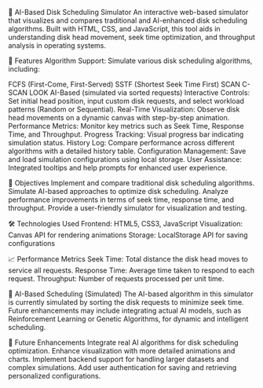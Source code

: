 🧠 AI-Based Disk Scheduling Simulator
An interactive web-based simulator that visualizes and compares traditional and AI-enhanced disk scheduling algorithms. Built with HTML, CSS, and JavaScript, this tool aids in understanding disk head movement, seek time optimization, and throughput analysis in operating systems.


🚀 Features
Algorithm Support: Simulate various disk scheduling algorithms, including:

FCFS (First-Come, First-Served)
SSTF (Shortest Seek Time First)
SCAN
C-SCAN
LOOK
AI-Based (simulated via sorted requests)
Interactive Controls: Set initial head position, input custom disk requests, and select workload patterns (Random or Sequential).
Real-Time Visualization: Observe disk head movements on a dynamic canvas with step-by-step animation.
Performance Metrics: Monitor key metrics such as Seek Time, Response Time, and Throughput.
Progress Tracking: Visual progress bar indicating simulation status.
History Log: Compare performance across different algorithms with a detailed history table.
Configuration Management: Save and load simulation configurations using local storage.
User Assistance: Integrated tooltips and help prompts for enhanced user experience.

🎯 Objectives
Implement and compare traditional disk scheduling algorithms.
Simulate AI-based approaches to optimize disk scheduling.
Analyze performance improvements in terms of seek time, response time, and throughput.
Provide a user-friendly simulator for visualization and testing.​

🛠️ Technologies Used
Frontend: HTML5, CSS3, JavaScript 
Visualization: Canvas API for rendering animations
Storage: LocalStorage API for saving configurations​


📈 Performance Metrics
Seek Time: Total distance the disk head moves to service all requests.
Response Time: Average time taken to respond to each request.
Throughput: Number of requests processed per unit time.​

🤖 AI-Based Scheduling (Simulated)
The AI-based algorithm in this simulator is currently simulated by sorting the disk requests to minimize seek time. Future enhancements may include integrating actual AI models, such as Reinforcement Learning or Genetic Algorithms, for dynamic and intelligent scheduling.​


📌 Future Enhancements
Integrate real AI algorithms for disk scheduling optimization.
Enhance visualization with more detailed animations and charts.
Implement backend support for handling larger datasets and complex simulations.
Add user authentication for saving and retrieving personalized configurations.
